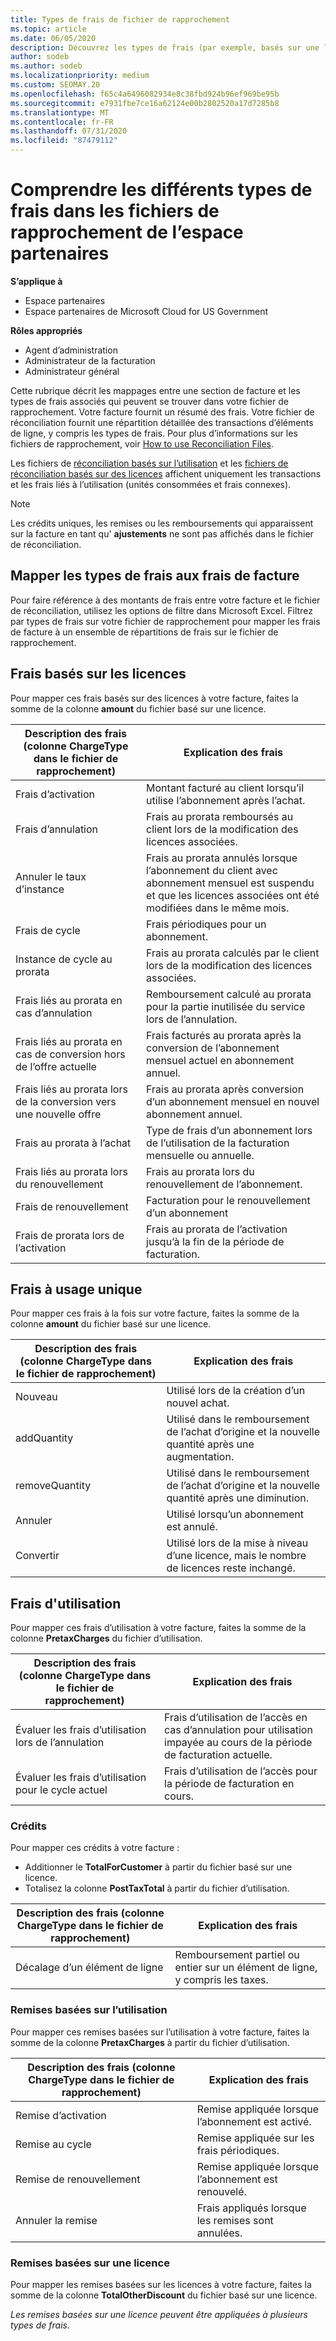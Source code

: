 ```yaml
---
title: Types de frais de fichier de rapprochement
ms.topic: article
ms.date: 06/05/2020
description: Découvrez les types de frais (par exemple, basés sur une licence, basés sur l’utilisation et une fois), les crédits et les remises dans les fichiers de rapprochement de l’espace partenaires.
author: sodeb
ms.author: sodeb
ms.localizationpriority: medium
ms.custom: SEOMAY.20
ms.openlocfilehash: f65c4a6496082934e8c38fbd924b96ef969be95b
ms.sourcegitcommit: e7931fbe7ce16a62124e00b2802520a17d7285b8
ms.translationtype: MT
ms.contentlocale: fr-FR
ms.lasthandoff: 07/31/2020
ms.locfileid: "87479112"
---
```

# <a name="understand-the-different-charge-types-in-partner-center-reconciliation-files"></a>Comprendre les différents types de frais dans les fichiers de rapprochement de l’espace partenaires

**S’applique à**

- Espace partenaires
- Espace partenaires de Microsoft Cloud for US Government

**Rôles appropriés**

- Agent d’administration
- Administrateur de la facturation
- Administrateur général

Cette rubrique décrit les mappages entre une section de facture et les types de frais associés qui peuvent se trouver dans votre fichier de rapprochement. Votre facture fournit un résumé des frais. Votre fichier de réconciliation fournit une répartition détaillée des transactions d’éléments de ligne, y compris les types de frais. Pour plus d’informations sur les fichiers de rapprochement, voir [How to use Reconciliation Files](use-the-reconciliation-files.md).

Les fichiers de [réconciliation basés sur l’utilisation](usage-based-recon-files.md) et les [fichiers de réconciliation basés sur des licences](license-based-recon-files.md) affichent uniquement les transactions et les frais liés à l’utilisation (unités consommées et frais connexes).

> [!NOTE]
> Les crédits uniques, les remises ou les remboursements qui apparaissent sur la facture en tant qu' **ajustements** ne sont pas affichés dans le fichier de réconciliation.

## <a name="map-charge-types-to-invoice-charges"></a>Mapper les types de frais aux frais de facture

Pour faire référence à des montants de frais entre votre facture et le fichier de réconciliation, utilisez les options de filtre dans Microsoft Excel. Filtrez par types de frais sur votre fichier de rapprochement pour mapper les frais de facture à un ensemble de répartitions de frais sur le fichier de rapprochement.

## <a name="license-based-charges"></a>Frais basés sur les licences

Pour mapper ces frais basés sur des licences à votre facture, faites la somme de la colonne **amount** du fichier basé sur une licence.

| Description des frais (colonne ChargeType dans le fichier de rapprochement) | Explication des frais |
| ------------------------------------------------------------- | ------------------ |
| Frais d’activation | Montant facturé au client lorsqu’il utilise l’abonnement après l’achat. |
| Frais d’annulation | Frais au prorata remboursés au client lors de la modification des licences associées. |
| Annuler le taux d’instance | Frais au prorata annulés lorsque l’abonnement du client avec abonnement mensuel est suspendu et que les licences associées ont été modifiées dans le même mois. |
| Frais de cycle | Frais périodiques pour un abonnement. |
| Instance de cycle au prorata | Frais au prorata calculés par le client lors de la modification des licences associées. |
| Frais liés au prorata en cas d’annulation | Remboursement calculé au prorata pour la partie inutilisée du service lors de l’annulation. |
| Frais liés au prorata en cas de conversion hors de l’offre actuelle | Frais facturés au prorata après la conversion de l’abonnement mensuel actuel en abonnement annuel. |
| Frais liés au prorata lors de la conversion vers une nouvelle offre | Frais au prorata après conversion d’un abonnement mensuel en nouvel abonnement annuel. |
| Frais au prorata à l’achat | Type de frais d’un abonnement lors de l’utilisation de la facturation mensuelle ou annuelle. |
| Frais liés au prorata lors du renouvellement | Frais au prorata lors du renouvellement de l’abonnement. |
| Frais de renouvellement | Facturation pour le renouvellement d’un abonnement |
| Frais de prorata lors de l’activation | Frais au prorata de l’activation jusqu’à la fin de la période de facturation. |

## <a name="one-time-charges"></a>Frais à usage unique

Pour mapper ces frais à la fois sur votre facture, faites la somme de la colonne **amount** du fichier basé sur une licence.

| Description des frais (colonne ChargeType dans le fichier de rapprochement) | Explication des frais |
| ------------------------------------------------------------- | ------------------ |
| Nouveau | Utilisé lors de la création d’un nouvel achat. |
| addQuantity | Utilisé dans le remboursement de l’achat d’origine et la nouvelle quantité après une augmentation. |
| removeQuantity | Utilisé dans le remboursement de l’achat d’origine et la nouvelle quantité après une diminution. |
| Annuler | Utilisé lorsqu’un abonnement est annulé. |
| Convertir | Utilisé lors de la mise à niveau d’une licence, mais le nombre de licences reste inchangé. |

## <a name="usage-charges"></a>Frais d'utilisation

Pour mapper ces frais d’utilisation à votre facture, faites la somme de la colonne **PretaxCharges** du fichier d’utilisation.

| Description des frais (colonne ChargeType dans le fichier de rapprochement) | Explication des frais |
| ------------------------------------------------------------- | ------------------ |
| Évaluer les frais d’utilisation lors de l’annulation | Frais d’utilisation de l’accès en cas d’annulation pour utilisation impayée au cours de la période de facturation actuelle. |
| Évaluer les frais d’utilisation pour le cycle actuel | Frais d’utilisation de l’accès pour la période de facturation en cours. |

### <a name="credits"></a>Crédits

Pour mapper ces crédits à votre facture :

- Additionner le **TotalForCustomer** à partir du fichier basé sur une licence.
- Totalisez la colonne **PostTaxTotal** à partir du fichier d’utilisation.

| Description des frais (colonne ChargeType dans le fichier de rapprochement) | Explication des frais |
| ------------------------------------------------------------- | ------------------ |
| Décalage d’un élément de ligne | Remboursement partiel ou entier sur un élément de ligne, y compris les taxes. |

### <a name="usage-based-discounts"></a>Remises basées sur l’utilisation

Pour mapper ces remises basées sur l’utilisation à votre facture, faites la somme de la colonne **PretaxCharges** à partir du fichier d’utilisation.

| Description des frais (colonne ChargeType dans le fichier de rapprochement) | Explication des frais |
| ------------------------------------------------------------- | ------------------ |
| Remise d’activation | Remise appliquée lorsque l’abonnement est activé. |
| Remise au cycle | Remise appliquée sur les frais périodiques. |
| Remise de renouvellement | Remise appliquée lorsque l’abonnement est renouvelé. |
| Annuler la remise | Frais appliqués lorsque les remises sont annulées. |

### <a name="license-based-discounts"></a>Remises basées sur une licence

Pour mapper les remises basées sur les licences à votre facture, faites la somme de la colonne **TotalOtherDiscount** du fichier basé sur une licence.

*Les remises basées sur une licence peuvent être appliquées à plusieurs types de frais.*
